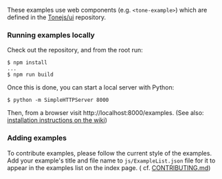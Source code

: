 These examples use web components (e.g. `<tone-example>`) which are defined in
the [Tonejs/ui](https://github.com/Tonejs/ui) repository.

### Running examples locally

Check out the repository, and from the root run:

```
$ npm install
...
$ npm run build
```

Once this is done, you can start a local server with Python:

```
$ python -m SimpleHTTPServer 8000
```

Then, from a browser visit http://localhost:8000/examples. (See
also: [installation instructions on the wiki](https://github.com/Tonejs/Tone.js/wiki/Installation#newbie-macos-quickstart-to-get-examples-running))

### Adding examples

To contribute examples, please follow the current style of the examples. Add your example's title and file name
to `js/ExampleList.json` file for it to appear in the examples list on the index page. (
cf. [CONTRIBUTING.md](https://github.com/Tonejs/Tone.js/blob/dev/.github/CONTRIBUTING.md))
